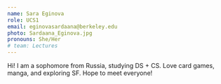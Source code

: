 ```yaml
---
name: Sara Eginova
role: UCS1
email: eginovasardaana@berkeley.edu
photo: Sardaana_Eginova.jpg
pronouns: She/Her
# team: Lectures
---
```

Hi! I am a sophomore from Russia, studying DS + CS. Love card games, manga, and exploring SF. Hope to meet everyone!